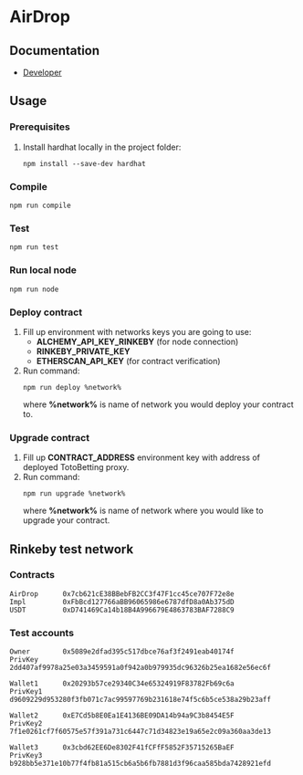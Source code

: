 # AirDrop

## Documentation

- [Developer](./docs/index.html)  

## Usage
### Prerequisites
1. Install hardhat locally in the project folder:
   ```
   npm install --save-dev hardhat
   ```
### Compile

```
npm run compile
```

### Test

```
npm run test
```

### Run local node

```
npm run node
```

### Deploy contract
1. Fill up environment with networks keys you are going to use:
   - **ALCHEMY_API_KEY_RINKEBY** (for node connection)
   - **RINKEBY_PRIVATE_KEY**
   - **ETHERSCAN_API_KEY** (for contract verification)
2. Run command:
   ```
   npm run deploy %network%
   ```
   where **%network%** is name of network you would deploy your contract to.
### Upgrade contract
1. Fill up **CONTRACT_ADDRESS** environment key with address of deployed TotoBetting proxy.  
2. Run command:
   ```
   npm run upgrade %network%
   ```
   where **%network%** is name of network where you would like to upgrade your contract.

## Rinkeby test network
### Contracts
```
AirDrop      0x7cb621cE38BBebFB2CC3f47F1cc45ce707F72e8e
Impl         0xFbBcd127766aBB96065986e6787dfD8a0Ab375dD
USDT         0xD741469Ca14b18B4A996679E4863783BAF7288C9
```
### Test accounts
```
Owner        0x5089e2dfad395c517dbce76af3f2491eab40174f
PrivKey      2dd407af9978a25e03a3459591a0f942a0b979935dc96326b25ea1682e56ec6f

Wallet1      0x20293b57ce29340C34e65324919F83782Fb69c6a
PrivKey1     d9609229d953280f3fb071c7ac99597769b231618e74f5c6b5ce538a29b23aff

Wallet2      0xE7Cd5b8E0Ea1E4136BE09DA14b94a9C3b8454E5F
PrivKey2     7f1e0261cf7f60575e57f391a731c6447c71d34823e19a65e2c09a360aa3de13

Wallet3      0x3cbd62EE6De8302F41fCFfF5852F35715265BaEF
PrivKey3     b928bb5e371e10b77f4fb81a515cb6a5b6fb7881d3f96caa585bda7428921efd
```